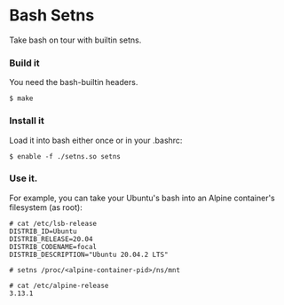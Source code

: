 # Bash Setns
Take bash on tour with builtin setns.

### Build it
You need the bash-builtin headers.
```
$ make
```

### Install it
Load it into bash either once or in your .bashrc:
```
$ enable -f ./setns.so setns
```

### Use it.
For example, you can take your Ubuntu's bash into an Alpine container's filesystem (as root):
```
# cat /etc/lsb-release 
DISTRIB_ID=Ubuntu
DISTRIB_RELEASE=20.04
DISTRIB_CODENAME=focal
DISTRIB_DESCRIPTION="Ubuntu 20.04.2 LTS"

# setns /proc/<alpine-container-pid>/ns/mnt 

# cat /etc/alpine-release 
3.13.1
```

